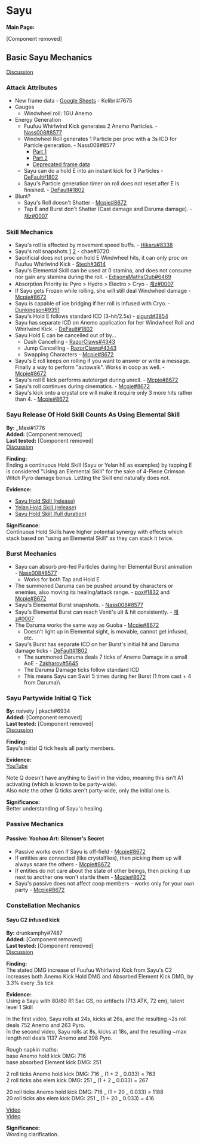 # Sayu

**Main Page:**

[Component removed]

## Basic Sayu Mechanics

[Discussion](https://tickets.deeznuts.moe/ticket-archive/attachments_873816131952070666_878384038103097364_transcript-sayu-basic-mechanics.html)

### Attack Attributes

* New frame data - [Google Sheets](https://docs.google.com/spreadsheets/d/1vLH6ZiAhb7G-f5ecYy-sPLoCdouA5krMixtgh9ITX2Q/edit?usp=sharing) - Kolibri\#7675
* Gauges
  * Windwheel roll: 1GU Anemo
* Energy Generation
  * Fuufuu Whirlwind Kick generates 2 Anemo Particles. - [Nass008#8577](https://youtu.be/mu5q-BSjOQQ)
  * Windwheel Roll generates 1 Particle per proc with a 3s ICD for Particle generation. - Nass008#8577
    * [Part 1](https://youtu.be/QF9skUTnJmY)
    * [Part 2](https://youtu.be/vrk5D-6fCME)
    * [Deprecated frame data](https://imgur.com/PKGxrTT)
  * Sayu can do a hold E into an instant kick for 3 Particles - [DeFault#1802](https://youtu.be/rlztgVXikw4)
  * Sayu's Particle generation timer on roll does not reset after E is finished. - [DeFault#1802](https://youtu.be/H15YvXdoPB4)
* Blunt?
  * Sayu's Roll doesn't Shatter - [Mcpie#8672](https://youtu.be/HawcofVHV6I)
  * Tap E and Burst don't Shatter (Cast damage and Daruma damage). - [채z#0007](https://youtu.be/p4LjYgzw74Q)

### Skill Mechanics

* Sayu's roll is affected by movement speed buffs. - [Hikaru#8338](https://youtu.be/zlPtLamzvVg)
* Sayu's roll snapshots [1](https://youtu.be/fM_7247lDqk) [2](https://youtu.be/XrN4D5es3-g) - chae#0720
* Sacrificial does not proc on hold E Windwheel hits, it can only proc on Fuufuu Whirlwind Kick - [Steph#3614](https://www.youtube.com/watch?v=A_QoytoKyZw)
* Sayu's Elemental Skill can be used at 0 stamina, and does not consume nor gain any stamina during the roll. - [EdisonsMathsClub#6469](https://www.youtube.com/watch?v=EboCmsXMfIo&feature=youtu.be)
* Absorption Priority is: Pyro > Hydro > Electro > Cryo - [채z#0007](https://youtu.be/E8hTyByWYF0)
* If Sayu gets Frozen while rolling, she will still deal Windwheel damage - [Mcpie#8672](https://youtu.be/HawcofVHV6I)
* Sayu is capable of ice bridging if her roll is infused with Cryo. - [Dunkingson#9351](https://imgur.com/a/gUFyt8Y)
* Sayu's Hold E follows standard ICD (3-hit/2.5s) - [sigurd#3854](https://youtu.be/ko1xQoItN30)
* Sayu has separate ICD on Anemo application for her Windwheel Roll and Whirlwind Kick. - [DeFault#1802](https://youtu.be/ssYgLkdNzq8)
* Sayu Hold E can be cancelled out of by...
  * Dash Cancelling - [RazorClaws#4343](https://www.youtube.com/watch?v=vwKnua1AOCI)
  * Jump Cancelling - [RazorClaws#4343](https://www.youtube.com/watch?v=NWDobcF8vpg)
  * Swapping Characters - [Mcpie#8672](https://i.imgur.com/SUEmTnj.mp4)
* Sayu's E roll keeps on rolling if you want to answer or write a message. Finally a way to perform "autowalk". Works in coop as well. - [Mcpie#8672](https://i.imgur.com/bbliYsk.mp4)
* Sayu's roll E kick performs autotarget during unroll. - [Mcpie#8672](https://i.imgur.com/AmJdNSP.mp4)
* Sayu's roll continues during cinematics. - [Mcpie#8672](https://i.imgur.com/GH6nirt.mp4)
* Sayu's kick onto a crystal ore will make it require only 3 more hits rather than 4. - [Mcpie#8672](https://i.imgur.com/1OqLOWP.mp4)

### Sayu Release Of Hold Skill Counts As Using Elemental Skill

**By:** \_Maxi\#1776  
**Added:** [Component removed]  
**Last tested:** [Component removed]  
[Discussion](https://tickets.deeznuts.moe/transcripts/sayu-release-of-hold-skill-counts-as-using-elemental-skill)

**Finding:**  
Ending a continuous Hold Skill (Sayu or Yelan hE as examples) by tapping E is considered "Using an Elemental Skill" for the sake of 4-Piece Crimson Witch Pyro damage bonus. Letting the Skill end naturally does not.  

**Evidence:**  
* [Sayu Hold Skill (release)](https://youtu.be/pmm2wgmug5M)
* [Yelan Hold Skill (release)](https://youtu.be/ZJPxex4qw9U)
* [Sayu Hold Skill (full duration)](https://youtu.be/LJhHfJHWt4k)  

**Significance:**  
Continuous Hold Skills have higher potential synergy with effects which stack based on "using an Elemental Skill" as they can stack it twice.  

### Burst Mechanics

* Sayu can absorb pre-fed Particles during her Elemental Burst animation - [Nass008#8577](https://youtu.be/bdHedirf9VA)
  * Works for both Tap and Hold E
* The summoned Daruma can be pushed around by characters or enemies, also moving its healing/attack range. - [pox#1832](https://www.youtube.com/watch?v=xwFdbiW44Us) and [Mcpie#8672](https://youtu.be/V2C8a2WLugk)
* Sayu's Elemental Burst snapshots. - [Nass008#8577](https://youtu.be/rK3JGXBc-eo)
* Sayu's Elemental Burst can reach Venti's ult & hit consistently. - [채z#0007](https://imgur.com/a/QPWqZbh)
* The Daruma works the same way as Guoba - [Mcpie#8672](https://i.imgur.com/UweRgyV.mp4)
  * Doesn't light up in Elemental sight, is movable, cannot get infused, etc.
* Sayu's Burst has separate ICD on her Burst's initial hit and Daruma damage ticks - [DeFault#1802](https://youtu.be/KLy1f8aKkBg)
  * The summoned Daruma deals 7 ticks of Anemo Damage in a small AoE - [Zakharov#5645](https://imgur.com/a/wyIaelB)
  * The Daruma Damage ticks follow standard ICD
  * This means Sayu can Swirl 5 times during her Burst (1 from cast + 4 from Daruma)\

### Sayu Partywide Initial Q Tick

**By:** naivety | pkach\#6934  
**Added:** [Component removed]  
**Last tested:** [Component removed]  
[Discussion](https://tickets.deeznuts.moe/transcripts/sayu-partywide-initial-q-tick)

**Finding:**  
Sayu's initial Q tick heals all party members.  
  
**Evidence:**  
[YouTube](https://youtu.be/Rr2PrRWWbs0)
  
Note Q doesn't have anything to Swirl in the video, meaning this isn't A1 activating \(which is known to be party-wide\).  
Also note the other Q ticks aren't party-wide, only the initial one is.  
  
**Significance:**  
Better understanding of Sayu's healing.  

### Passive Mechanics

#### Passive: Yoohoo Art: Silencer's Secret

* Passive works even if Sayu is off-field - [Mcpie#8672](https://i.imgur.com/xUpatkg.mp4)
* If entities are connected (like crystalflies), then picking them up will always scare the others - [Mcpie#8672](https://i.imgur.com/wjFjETt.mp4)
* If entities do not care about the state of other beings, then picking it up next to another one won't startle them - [Mcpie#8672](https://i.imgur.com/xUpatkg.mp4)
* Sayu's passive does not affect coop members - works only for your own party - [Mcpie#8672](https://i.imgur.com/i41t4tD.mp4)

### Constellation Mechanics

#### Sayu C2 infused kick

**By:** drunkamphy#7487  
**Added:** [Component removed]  
**Last tested:** [Component removed]  
[Discussion](https://tickets.deeznuts.moe/ticket-archive/attachments_881438570236235786_891207395609554995_transcript-sayu-ball-c2-infused-kick.html)

**Finding:**  
The stated DMG increase of Fuufuu Whirlwind Kick from Sayu's C2 increases both Anemo Kick Hold DMG and Absorbed Element Kick DMG, by 3.3% every .5s tick

**Evidence:**  
Using a Sayu with 80/80 R1 Sac GS, no artifacts (713 ATK, 72 em), talent level 1 Skill

In the first video, Sayu rolls at 24s, kicks at 26s, and the resulting ~2s roll deals 752 Anemo and 263 Pyro.  
In the second video, Sayu rolls at 8s, kicks at 18s, and the resulting ~max length roll deals 1137 Anemo and 398 Pyro.

Rough napkin maths:  
base Anemo hold kick DMG: 716  
base absorbed Element kick DMG: 251

2 roll ticks Anemo hold kick DMG: 716 _ (1 + 2 _ 0.033) = 763  
2 roll ticks abs elem kick DMG: 251 _ (1 + 2 _ 0.033) = 267

20 roll ticks Anemo hold kick DMG: 716 _ (1 + 20 _ 0.033) = 1188  
20 roll ticks abs elem kick DMG: 251 _ (1 + 20 _ 0.033) = 416

[Video](https://www.youtube.com/watch?v=EeB9czD78KQ)  
[Video](https://www.youtube.com/watch?v=-nyGLWR1pA0)

**Significance:**  
Wording clarification.